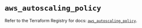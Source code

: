 # `aws_autoscaling_policy`

Refer to the Terraform Registry for docs: [`aws_autoscaling_policy`](https://registry.terraform.io/providers/hashicorp/aws/5.50.0/docs/resources/autoscaling_policy).
